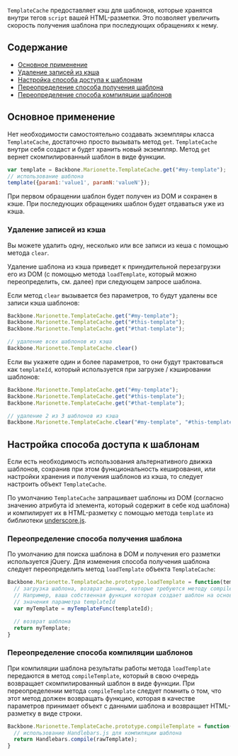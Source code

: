 `TemplateCache` предоставляет кэш для шаблонов, которые хранятся внутри тегов
`script` вашей HTML-разметки. Это позволяет увеличить скорость получения
шаблона при последующих обращениях к нему.

## Содержание

* [Основное применение](#basic-usage)
* [Удаление записей из кэша](#clear-items-from-cache)
* [Настройка способа доступа к шаблонам](#customizing-template-access)
* [Переопределение способа получения шаблона](#override-template-retrieval)
* [Переопределение способа компиляции шаблонов](#override-template-compilation)

## <a name="basic-usage"></a> Основное применение

Нет необходимости самостоятельно создавать экземпляры класса `TemplateCache`,
достаточно просто вызывать метод `get`. `TemplateCache` внутри себя создаст и будет
хранить новый экземпляр. Метод `get` вернет скомпилированный шаблон в виде функции.

```js
var template = Backbone.Marionette.TemplateCache.get("#my-template");
// использование шаблона
template({param1:'value1', paramN:'valueN'});
```

При первом обращении шаблон будет получен из DOM и сохранен в кэше.
При последующих обращениях шаблон будет отдаваться уже из кэша.

### <a name="clear-items-from-cache"></a> Удаление записей из кэша

Вы можете удалить одну, несколько или все записи из кеша с помощью метода `clear`.

Удаление шаблона из кэша приведет к принудительной перезагрузки его из DOM
(с помощью метода `loadTemplate`, который можно переопределить, см. далее)
при следующем запросе шаблона.

Если метод `clear` вызывается без параметров, то будут удалены все записи кэша шаблонов:

```js
Backbone.Marionette.TemplateCache.get("#my-template");
Backbone.Marionette.TemplateCache.get("#this-template");
Backbone.Marionette.TemplateCache.get("#that-template");

// удаление всех шаблонов из кэша
Backbone.Marionette.TemplateCache.clear()
```

Если вы укажете один и более параметров, то они будут трактоваться как `templateId`, который используется при загрузке / кэшировании шаблонов:

```js
Backbone.Marionette.TemplateCache.get("#my-template");
Backbone.Marionette.TemplateCache.get("#this-template");
Backbone.Marionette.TemplateCache.get("#that-template");

// удаление 2 из 3 шаблонов из кэша
Backbone.Marionette.TemplateCache.clear("#my-template", "#this-template");
```

## <a name="customizing-template-access"></a> Настройка способа доступа к шаблонам

Если есть необходимость использования альтернативного движка шаблонов, сохранив при этом
функциональность кеширования, или настройки хранения и получения шаблонов из кэша,
то следует настроить объект `TemplateCache`.

По умолчанию `TemplateCache` запрашивает шаблоны из DOM (согласно значению атрибута id элемента,
который содержит в себе код шаблона) и компилирует их в HTML-разметку с помощью метода `template`
из библиотеки [underscore.js](http://underscorejs.org/#template).

### <a name="override-template-retrieval"></a> Переопределение способа получения шаблона

По умолчанию для поиска шаблона в DOM и получения его разметки используется jQuery. Для изменения
способа получения шаблона следует переопределить метод `loadTemplate` объекта `TemplateCache`:

```js
Backbone.Marionette.TemplateCache.prototype.loadTemplate = function(templateId){
  // загрузка шаблона, возврат данных, которые требуются методу compileTemplate
  // Например, ваша собственная функция которая создает шаблон на основании
  // значения параметра templateId
  var myTemplate = myTemplateFunc(templateId);

  // возврат шаблона
  return myTemplate;
}
```

### <a name="override-template-compilation"></a> Переопределение способа компиляции шаблонов

При компиляции шаблона результаты работы метода `loadTemplate` передаются в метод `compileTemplate`,
который в свою очередь возвращает скомпилированный шаблон в виде функции. При переопределении метода
`compileTemplate` следует помнить о том, что этот метод должен возвращать функцию, которая в качестве
параметров принимает объект с данными шаблона и возвращает HTML-разметку в виде строки.

```js
Backbone.Marionette.TemplateCache.prototype.compileTemplate = function(rawTemplate) {
  // использование Handlebars.js для компиляции шаблона
  return Handlebars.compile(rawTemplate);
}
```


